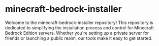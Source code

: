 # minecraft-bedrock-installer
Welcome to the minecraft-bedrock-installer repository! This repository is dedicated to simplifying the installation process and control for Minecraft Bedrock Edition servers. Whether you're setting up a private server for friends or launching a public realm, our tools make it easy to get started.
